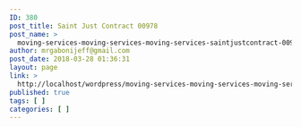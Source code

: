 ```yaml
---
ID: 380
post_title: Saint Just Contract 00978
post_name: >
  moving-services-moving-services-moving-services-saintjustcontract-00978
author: mrgabonijeff@gmail.com
post_date: 2018-03-28 01:36:31
layout: page
link: >
  http://localhost/wordpress/moving-services-moving-services-moving-services-saintjustcontract-00978/
published: true
tags: [ ]
categories: [ ]
---
```

